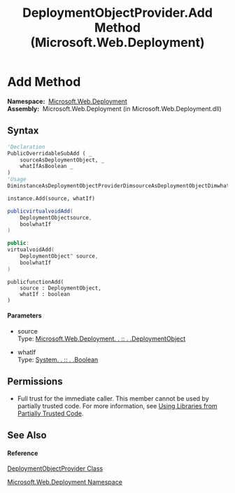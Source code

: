 ﻿---
title: DeploymentObjectProvider.Add Method  (Microsoft.Web.Deployment)
TOCTitle: Add Method
ms:assetid: M:Microsoft.Web.Deployment.DeploymentObjectProvider.Add(Microsoft.Web.Deployment.DeploymentObject,System.Boolean)
ms:mtpsurl: https://msdn.microsoft.com/en-us/library/microsoft.web.deployment.deploymentobjectprovider.add(v=VS.90)
ms:contentKeyID: 20209052
ms.date: 05/02/2012
mtps_version: v=VS.90
f1_keywords:
- Microsoft.Web.Deployment.DeploymentObjectProvider.Add
dev_langs:
- CSharp
- JScript
- VB
- c++
api_location:
- Microsoft.Web.Deployment.dll
api_name:
- Microsoft.Web.Deployment.DeploymentObjectProvider.Add
api_type:
- Managed
topic_type:
- apiref
- kbSyntax
product_family_name: VS
ROBOTS: INDEX,FOLLOW
---

# Add Method

**Namespace:**  [Microsoft.Web.Deployment](microsoft-web-deployment-namespace.md)  
**Assembly:**  Microsoft.Web.Deployment (in Microsoft.Web.Deployment.dll)

## Syntax

``` vb
'Declaration
PublicOverridableSubAdd ( _
    sourceAsDeploymentObject, _
    whatIfAsBoolean _
)
'Usage
DiminstanceAsDeploymentObjectProviderDimsourceAsDeploymentObjectDimwhatIfAsBoolean

instance.Add(source, whatIf)
```

``` csharp
publicvirtualvoidAdd(
    DeploymentObjectsource,
    boolwhatIf
)
```

``` c++
public:
virtualvoidAdd(
    DeploymentObject^ source, 
    boolwhatIf
)
```

``` jscript
publicfunctionAdd(
    source : DeploymentObject, 
    whatIf : boolean
)
```

#### Parameters

  - source  
    Type: [Microsoft.Web.Deployment. . :: . .DeploymentObject](deploymentobject-class-microsoft-web-deployment.md)  

<!-- end list -->

  - whatIf  
    Type: [System. . :: . .Boolean](https://msdn.microsoft.com/en-us/library/a28wyd50\(v=vs.90\))  

## Permissions

  - Full trust for the immediate caller. This member cannot be used by partially trusted code. For more information, see [Using Libraries from Partially Trusted Code](https://msdn.microsoft.com/en-us/library/8skskf63\(v=vs.90\)).

## See Also

#### Reference

[DeploymentObjectProvider Class](deploymentobjectprovider-class-microsoft-web-deployment.md)

[Microsoft.Web.Deployment Namespace](microsoft-web-deployment-namespace.md)

